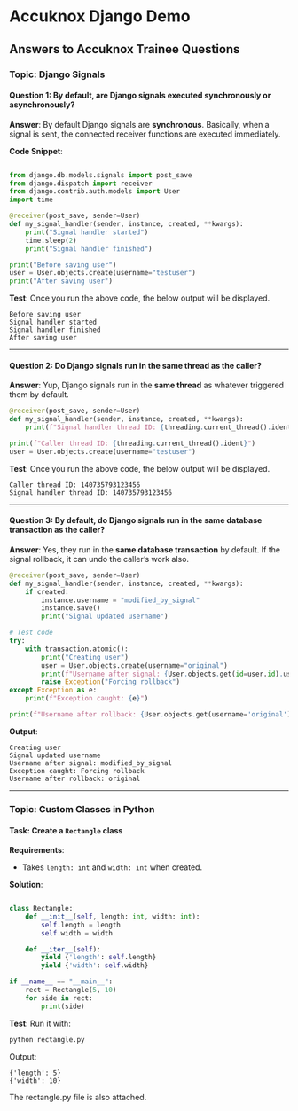 # Accuknox Django Demo


## Answers to Accuknox Trainee Questions

### Topic: Django Signals

#### Question 1: By default, are Django signals executed synchronously or asynchronously?
**Answer**: By default Django signals are **synchronous**. Basically, when a signal is sent, the connected receiver functions are executed immediately.

**Code Snippet**:  

```python

from django.db.models.signals import post_save
from django.dispatch import receiver
from django.contrib.auth.models import User
import time

@receiver(post_save, sender=User)
def my_signal_handler(sender, instance, created, **kwargs):
    print("Signal handler started")
    time.sleep(2)  
    print("Signal handler finished")

print("Before saving user")
user = User.objects.create(username="testuser")
print("After saving user")
```

**Test**: Once you run the above code, the below output will be displayed.
```
Before saving user
Signal handler started
Signal handler finished
After saving user
```

---

#### Question 2: Do Django signals run in the same thread as the caller?
**Answer**: Yup, Django signals run in the **same thread** as whatever triggered them by default.


```python
@receiver(post_save, sender=User)
def my_signal_handler(sender, instance, created, **kwargs):
    print(f"Signal handler thread ID: {threading.current_thread().ident}")

print(f"Caller thread ID: {threading.current_thread().ident}")
user = User.objects.create(username="testuser")
```

**Test**: Once you run the above code, the below output will be displayed.
```
Caller thread ID: 140735793123456
Signal handler thread ID: 140735793123456
```

---

#### Question 3: By default, do Django signals run in the same database transaction as the caller?
**Answer**: Yes, they run in the **same database transaction** by default. If the signal rollback, it can undo the caller’s work also.

```python
@receiver(post_save, sender=User)
def my_signal_handler(sender, instance, created, **kwargs):
    if created:
        instance.username = "modified_by_signal"
        instance.save()
        print("Signal updated username")

# Test code
try:
    with transaction.atomic():
        print("Creating user")
        user = User.objects.create(username="original")
        print(f"Username after signal: {User.objects.get(id=user.id).username}")
        raise Exception("Forcing rollback")
except Exception as e:
    print(f"Exception caught: {e}")

print(f"Username after rollback: {User.objects.get(username='original').username}")
```

**Output**: 

```
Creating user
Signal updated username
Username after signal: modified_by_signal
Exception caught: Forcing rollback
Username after rollback: original
```

---

### Topic: Custom Classes in Python

#### Task: Create a `Rectangle` class
**Requirements**:
- Takes `length: int` and `width: int` when created.


**Solution**:  

```python

class Rectangle:
    def __init__(self, length: int, width: int):
        self.length = length
        self.width = width

    def __iter__(self):
        yield {'length': self.length}
        yield {'width': self.width}

if __name__ == "__main__":
    rect = Rectangle(5, 10)
    for side in rect:
        print(side)
```

**Test**: Run it with:
```bash
python rectangle.py
```
Output:
```
{'length': 5}
{'width': 10}
```
The rectangle.py file is also attached.